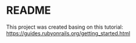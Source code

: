 # README

This project was created basing on this tutorial: https://guides.rubyonrails.org/getting_started.html
